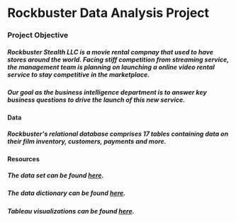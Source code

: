 # Rockbuster Data Analysis Project
### Project Objective 
##### Rockbuster Stealth LLC is a movie rental compnay that used to have stores around the world. Facing stiff competition from streaming service, the management team is planning on launching a online video rental service to stay competitive in the marketplace.
##### Our goal as the business intelligence department is to answer key business questions to drive the launch of this new service.
#### Data
##### Rockbuster's relational database comprises 17 tables containing data on their film inventory, customers, payments and more. 
#### Resources
##### The data set can be found [here](http://www.postgresqltutorial.com/wp-content/uploads/2019/05/dvdrental.zip).
##### The data dictionary can be found [here](https://github.com/jonathanfava/Rockbuster-SQL/blob/main/Data_Dict.pdf).
##### Tableau visualizations can be found [here](https://public.tableau.com/views/RockbusterAnalysis_16579321157190/Map?:language=en-US&:display_count=n&:origin=viz_share_link).
